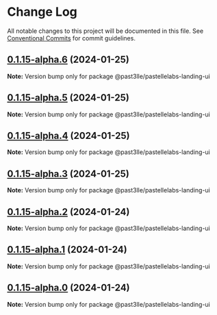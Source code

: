 # Change Log

All notable changes to this project will be documented in this file.
See [Conventional Commits](https://conventionalcommits.org) for commit guidelines.

## [0.1.15-alpha.6](https://github.com/PAST3LLE/past3lle-monorepo/compare/@past3lle/pastellelabs-landing-ui@0.1.15-alpha.5...@past3lle/pastellelabs-landing-ui@0.1.15-alpha.6) (2024-01-25)

**Note:** Version bump only for package @past3lle/pastellelabs-landing-ui





## [0.1.15-alpha.5](https://github.com/PAST3LLE/past3lle-monorepo/compare/@past3lle/pastellelabs-landing-ui@0.1.15-alpha.4...@past3lle/pastellelabs-landing-ui@0.1.15-alpha.5) (2024-01-25)

**Note:** Version bump only for package @past3lle/pastellelabs-landing-ui





## [0.1.15-alpha.4](https://github.com/PAST3LLE/past3lle-monorepo/compare/@past3lle/pastellelabs-landing-ui@0.1.15-alpha.3...@past3lle/pastellelabs-landing-ui@0.1.15-alpha.4) (2024-01-25)

**Note:** Version bump only for package @past3lle/pastellelabs-landing-ui





## [0.1.15-alpha.3](https://github.com/PAST3LLE/past3lle-monorepo/compare/@past3lle/pastellelabs-landing-ui@0.1.15-alpha.2...@past3lle/pastellelabs-landing-ui@0.1.15-alpha.3) (2024-01-25)

**Note:** Version bump only for package @past3lle/pastellelabs-landing-ui





## [0.1.15-alpha.2](https://github.com/PAST3LLE/past3lle-monorepo/compare/@past3lle/pastellelabs-landing-ui@0.1.15-alpha.1...@past3lle/pastellelabs-landing-ui@0.1.15-alpha.2) (2024-01-24)

**Note:** Version bump only for package @past3lle/pastellelabs-landing-ui





## [0.1.15-alpha.1](https://github.com/PAST3LLE/past3lle-monorepo/compare/@past3lle/pastellelabs-landing-ui@0.1.15-alpha.0...@past3lle/pastellelabs-landing-ui@0.1.15-alpha.1) (2024-01-24)

**Note:** Version bump only for package @past3lle/pastellelabs-landing-ui





## [0.1.15-alpha.0](https://github.com/PAST3LLE/past3lle-monorepo/compare/@past3lle/pastellelabs-landing-ui@0.1.14...@past3lle/pastellelabs-landing-ui@0.1.15-alpha.0) (2024-01-24)

**Note:** Version bump only for package @past3lle/pastellelabs-landing-ui
